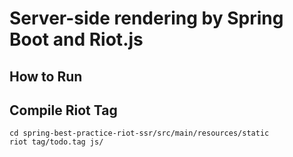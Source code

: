 # Server-side rendering by Spring Boot and Riot.js

## How to Run



## Compile Riot Tag

```
cd spring-best-practice-riot-ssr/src/main/resources/static
riot tag/todo.tag js/
```
